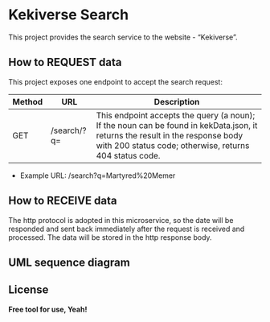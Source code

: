 # Kekiverse Search
This project provides the search service to the website - “Kekiverse”.

## How to REQUEST data
This project exposes one endpoint to accept the search request:

|Method|URL|Description|      
|-----|------|-------|      
|GET|/search/?q=<query>|This endpoint accepts the query (a noun); If the noun can be found in kekData.json, it returns the result in the response body with 200 status code; otherwise, returns 404 status code.|

- Example URL: /search?q=Martyred%20Memer


## How to RECEIVE data
The http protocol is adopted in this microservice, so the date will be responded and sent back immediately after the request is received and processed. The data will be stored in the http response body.

## UML sequence diagram

## License

**Free tool for use, Yeah!**